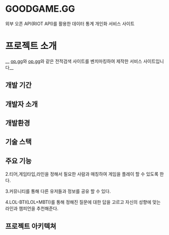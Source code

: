 # GOODGAME.GG

외부 오픈 API(RIOT API)를 활용한 데이터 통계 개인화 서비스 사이트

# 프로젝트 소개

__ [op.gg](https://OP.GG/)와 [op.gg](https://lol.ps/)와 같은 전적검색 사이트를 벤치마킹하여 제작한 서비스 사이트입니다__


개발 기간
--------
개발자 소개
----------
개발환경
-----------
기술 스택
-----------
주요 기능
-----------

2.티어,게임타입,라인을 정해서 필요한 사람과 매칭하여 게임을 플레이 할 수 있도록 한다. 

3.커뮤니티를 통해 다른 유저들과 정보를 공유 할 수 있다.

4.LOL-BTI(LOL+MBTI)를 통해 정해진 질문에 대한 답을 고르고 자신의 성향에 맞는 라인과 챔피언을 추천해준다.

프로젝트 아키텍쳐
-----------
